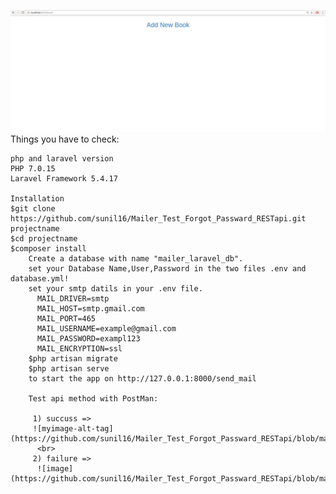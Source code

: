 ![myimage-alt-tag](https://github.com/sunil16/laravel5.4_demo_application/blob/master/public/img/Selection_012.png)
Things you have to check:

    php and laravel version
    PHP 7.0.15
    Laravel Framework 5.4.17

    Installation
    $git clone https://github.com/sunil16/Mailer_Test_Forgot_Passward_RESTapi.git projectname
    $cd projectname
    $composer install
        Create a database with name "mailer_laravel_db".
        set your Database Name,User,Password in the two files .env and database.yml!
        set your smtp datils in your .env file.
          MAIL_DRIVER=smtp
          MAIL_HOST=smtp.gmail.com
          MAIL_PORT=465
          MAIL_USERNAME=example@gmail.com
          MAIL_PASSWORD=exampl123
          MAIL_ENCRYPTION=ssl
        $php artisan migrate
        $php artisan serve
        to start the app on http://127.0.0.1:8000/send_mail

        Test api method with PostMan:

         1) succuss =>
         ![myimage-alt-tag](https://github.com/sunil16/Mailer_Test_Forgot_Passward_RESTapi/blob/master/public/images/Selection_019.png)
          <br>
         2) failure =>
          ![image](https://github.com/sunil16/Mailer_Test_Forgot_Passward_RESTapi/blob/master/public/images/Selection_020.png)

